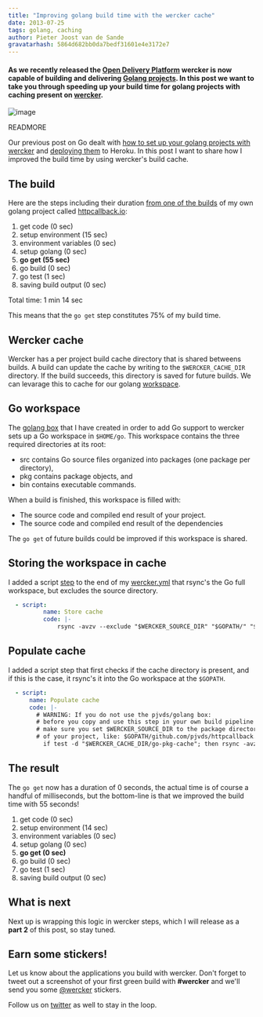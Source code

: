 ```yaml
---
title: "Improving golang build time with the wercker cache"
date: 2013-07-25
tags: golang, caching
author: Pieter Joost van de Sande
gravatarhash: 5864d682bb0da7bedf31601e4e3172e7
---
```


<h4 class="subheader">
As we recently released the <a
href="http://blog.wercker.com/2013/07/22/Announcing-the-Open-Delivery-platform.html">Open
Delivery Platform</a> wercker is now capable of building and delivering
<a href="http://devcenter.wercker.com/articles/languages/go.html">Golang
projects</a>. In this post we want to take you through speeding up your
build time for golang projects with caching present on <a
href="http://wercker.com">wercker</a>.
</h4>

![image](http://f.cl.ly/items/0o2L381f1S3w2V1n2Q1o/EB41D256-9697-407A-9883-A1BE1AFF8674.jpg)

READMORE

Our previous post on Go dealt with [how to set up your golang projects
with wercker](http://blog.wercker.com/2013/07/10/Golang-on-wercker.html)
and [deploying
them](http://blog.wercker.com/2013/07/10/deploying-golang-to-heroku.html)
to Heroku. In this post I want to share how I improved the build time by using wercker's build cache.

## The build

Here are the steps including their duration [from one of the builds](https://app.wercker.com/#build/51dfef45bf67fc2f7500046a) 
of my own golang project called [httpcallback.io](https://github.com/pjvds/httpcallback.io):

1. get code (0 sec)
2. setup environment (15 sec)
3. environment variables (0 sec)
4. setup golang (0 sec)
5. **go get (55 sec)**
6. go build (0 sec)
7. go test (1 sec)
8. saving build output (0 sec)

Total time: 1 min 14 sec

This means that the `go get` step constitutes 75% of my build time.

## Wercker cache

Wercker has a per project build cache directory that is shared betweens builds.
A build can update the cache by writing to the `$WERCKER_CACHE_DIR`
directory. If the build succeeds, this directory is saved for future
builds. We can levarage this to cache for our golang
[workspace](http://blog.denevell.org/golang-workspaces.html).

## Go workspace

The [golang box](https://github.com/pjvds/box-golang) that I have
created in order to add Go support to wercker sets up a Go workspace in `$HOME/go`. This workspace contains the three required directories at its root:

* src contains Go source files organized into packages (one package per directory),
* pkg contains package objects, and
* bin contains executable commands.

When a build is finished, this workspace is filled with:

* The source code and compiled end result of your project.
* The source code and compiled end result of the dependencies

The `go get` of future builds could be improved if this workspace is shared.

## Storing the workspace in cache

I added a script
[step](http://blog.wercker.com/2013/07/23/Spotlight-on-pipeline-steps.html)
to the end of my
[wercker.yml](http://devcenter.wercker.com/articles/werckeryml/) that rsync's the Go full workspace, but excludes the source directory.

``` yaml
  - script:
          name: Store cache
          code: |-
              rsync -avzv --exclude "$WERCKER_SOURCE_DIR" "$GOPATH/" "$WERCKER_CACHE_DIR/go-pkg-cache/"
```

## Populate cache

I added a script step that first checks if the cache directory is
present, and if this is the case, it rsync's it into the Go workspace at the `$GOPATH`.

``` yaml
  - script:
      name: Populate cache
      code: |-
        # WARNING: If you do not use the pjvds/golang box:
        # before you copy and use this step in your own build pipeline
        # make sure you set $WERCKER_SOURCE_DIR to the package directory
        # of your project, like: $GOPATH/github.com/pjvds/httpcallback.io
          if test -d "$WERCKER_CACHE_DIR/go-pkg-cache"; then rsync -avzv --exclude "$WERCKER_SOURCE_DIR" "$WERCKER_CACHE_DIR/go-pkg-cache/" "$GOPATH/" ; fi
```
## The result

The `go get` now has a duration of 0 seconds, the actual time is of
course a handful of milliseconds, but the bottom-line is that we
improved the build time with 55 seconds!

  1. get code (0 sec)
  2. setup environment (14 sec)
  3. environment variables (0 sec)
  4. setup golang (0 sec)
  5. **go get (0 sec)**
  6. go build (0 sec)
  7. go test (1 sec)
  8. saving build output (0 sec)

## What is next

Next up is wrapping this logic in wercker steps, which I will release as a
**part 2** of this post, so stay tuned.

## Earn some stickers!

Let us know about the applications you build with wercker. Don't forget to tweet out a screenshot of your first green build with **#wercker** and we'll send you some [@wercker](http://twitter.com/wercker) stickers.

Follow us on [twitter](http://twitter.com/wercker) as well to stay in the loop.



